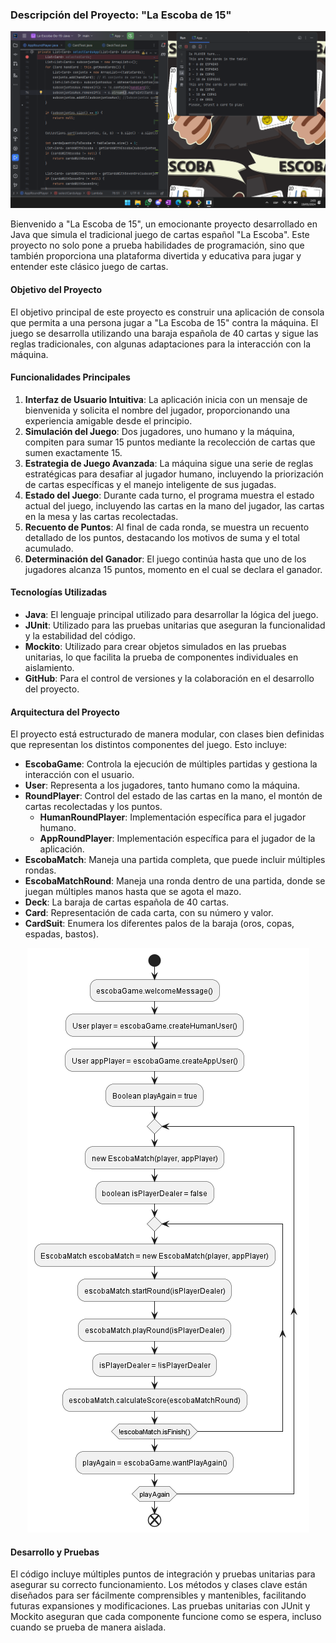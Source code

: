 ### Descripción del Proyecto: "La Escoba de 15"

<p align="center">
  <img src="docs/_images/Proyecto - La escoba de 15.png"/>
</p>

Bienvenido a "La Escoba de 15", un emocionante proyecto desarrollado en Java que simula el tradicional juego de cartas español "La Escoba". Este proyecto no solo pone a prueba habilidades de programación, sino que también proporciona una plataforma divertida y educativa para jugar y entender este clásico juego de cartas.

#### Objetivo del Proyecto
El objetivo principal de este proyecto es construir una aplicación de consola que permita a una persona jugar a "La Escoba de 15" contra la máquina. El juego se desarrolla utilizando una baraja española de 40 cartas y sigue las reglas tradicionales, con algunas adaptaciones para la interacción con la máquina.

#### Funcionalidades Principales

1. **Interfaz de Usuario Intuitiva**: La aplicación inicia con un mensaje de bienvenida y solicita el nombre del jugador, proporcionando una experiencia amigable desde el principio.
2. **Simulación del Juego**: Dos jugadores, uno humano y la máquina, compiten para sumar 15 puntos mediante la recolección de cartas que sumen exactamente 15.
3. **Estrategia de Juego Avanzada**: La máquina sigue una serie de reglas estratégicas para desafiar al jugador humano, incluyendo la priorización de cartas específicas y el manejo inteligente de sus jugadas.
4. **Estado del Juego**: Durante cada turno, el programa muestra el estado actual del juego, incluyendo las cartas en la mano del jugador, las cartas en la mesa y las cartas recolectadas.
5. **Recuento de Puntos**: Al final de cada ronda, se muestra un recuento detallado de los puntos, destacando los motivos de suma y el total acumulado.
6. **Determinación del Ganador**: El juego continúa hasta que uno de los jugadores alcanza 15 puntos, momento en el cual se declara el ganador.

#### Tecnologías Utilizadas

- **Java**: El lenguaje principal utilizado para desarrollar la lógica del juego.
- **JUnit**: Utilizado para las pruebas unitarias que aseguran la funcionalidad y la estabilidad del código.
- **Mockito**: Utilizado para crear objetos simulados en las pruebas unitarias, lo que facilita la prueba de componentes individuales en aislamiento.
- **GitHub**: Para el control de versiones y la colaboración en el desarrollo del proyecto.

#### Arquitectura del Proyecto

El proyecto está estructurado de manera modular, con clases bien definidas que representan los distintos componentes del juego. Esto incluye:

- **EscobaGame**: Controla la ejecución de múltiples partidas y gestiona la interacción con el usuario.
- **User**: Representa a los jugadores, tanto humano como la máquina.
- **RoundPlayer**: Control del estado de las cartas en la mano, el montón de cartas recolectadas y los puntos.
  - **HumanRoundPlayer**: Implementación específica para el jugador humano.
  - **AppRoundPlayer**: Implementación específica para el jugador de la aplicación.
- **EscobaMatch**: Maneja una partida completa, que puede incluir múltiples rondas.
- **EscobaMatchRound**: Maneja una ronda dentro de una partida, donde se juegan múltiples manos hasta que se agota el mazo.
- **Deck**: La baraja de cartas española de 40 cartas.
- **Card**: Representación de cada carta, con su número y valor.
- **CardSuit**: Enumera los diferentes palos de la baraja (oros, copas, espadas, bastos).

<p align="center">
  <img src="./docs/_images/img_1.png" alt="Diagrama"/>
</p>

#### Desarrollo y Pruebas

El código incluye múltiples puntos de integración y pruebas unitarias para asegurar su correcto funcionamiento. Los métodos y clases clave están diseñados para ser fácilmente comprensibles y mantenibles, facilitando futuras expansiones y modificaciones. Las pruebas unitarias con JUnit y Mockito aseguran que cada componente funcione como se espera, incluso cuando se prueba de manera aislada.
